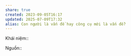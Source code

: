 ```yaml
---
share: true
created: 2023-09-05T16:17
updated: 2025-07-09T17:32
alias: Con người là vấn đề hay công cụ mới là vấn đề?
---
```

Khái niệm:: 

Nguồn:: 
